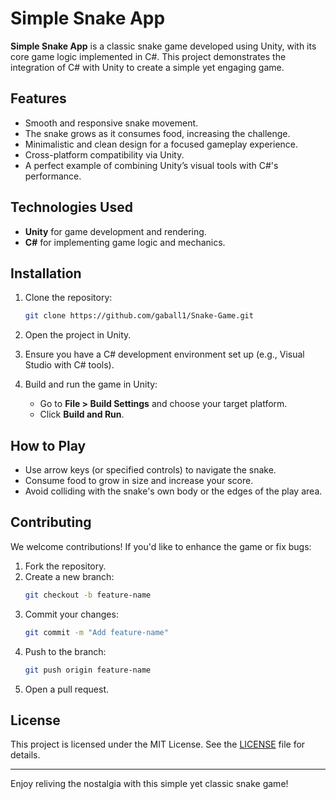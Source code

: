 # Simple Snake App  

**Simple Snake App** is a classic snake game developed using Unity, with its core game logic implemented in C#. This project demonstrates the integration of C# with Unity to create a simple yet engaging game.  

## Features  

- Smooth and responsive snake movement.  
- The snake grows as it consumes food, increasing the challenge.  
- Minimalistic and clean design for a focused gameplay experience.  
- Cross-platform compatibility via Unity.  
- A perfect example of combining Unity’s visual tools with C#'s performance.  

## Technologies Used  

- **Unity** for game development and rendering.  
- **C#** for implementing game logic and mechanics.  

## Installation  

1. Clone the repository:  
    ```bash
    git clone https://github.com/gaball1/Snake-Game.git
    ```
2. Open the project in Unity.  

3. Ensure you have a C# development environment set up (e.g., Visual Studio with C# tools).  

4. Build and run the game in Unity:  
    - Go to **File > Build Settings** and choose your target platform.  
    - Click **Build and Run**.  

## How to Play  

- Use arrow keys (or specified controls) to navigate the snake.  
- Consume food to grow in size and increase your score.  
- Avoid colliding with the snake's own body or the edges of the play area.  

## Contributing  

We welcome contributions! If you'd like to enhance the game or fix bugs:  
1. Fork the repository.  
2. Create a new branch:  
    ```bash
    git checkout -b feature-name
    ```
3. Commit your changes:  
    ```bash
    git commit -m "Add feature-name"
    ```
4. Push to the branch:  
    ```bash
    git push origin feature-name
    ```
5. Open a pull request.  

## License  

This project is licensed under the MIT License. See the [LICENSE](LICENSE) file for details.  

---  

Enjoy reliving the nostalgia with this simple yet classic snake game!  
